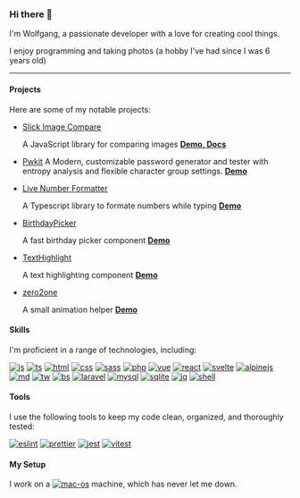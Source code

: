### Hi there 🤙
I'm Wolfgang, a passionate developer with a love for creating cool things.

I enjoy programming and taking photos (a hobby I've had since I was 6 years old)

---

#### Projects
Here are some of my notable projects:
* [Slick Image Compare](https://github.com/lemon3/slick-image-compare)

  A JavaScript library for comparing images **[Demo, Docs](https://slick-image-compare-docs.onrender.com/)**

* [Pwkit](https://github.com/lemon3/pwkit)
A Modern, customizable password generator and tester with entropy analysis and flexible character group settings. **[Demo](https://lemon3.github.io/pwkit/)**

* [Live Number Formatter](https://github.com/lemon3/live-number-formatter)

  A Typescript library to formate numbers while typing **[Demo](https://lemon3.github.io/live-number-formatter/)**
  
* [BirthdayPicker](https://github.com/lemon3/birthdaypicker)

  A fast birthday picker component **[Demo](https://lemon3.github.io/birthdaypicker/)**
 
* [TextHighlight](https://github.com/lemon3/texthighlight)
  
  A text highlighting component **[Demo](https://lemon3.github.io/texthighlight/)**
  
* [zero2one](https://github.com/lemon3/zero2one)

  A small animation helper **[Demo](https://lemon3.github.io/zero2one/)**

#### Skills
I'm proficient in a range of technologies, including:

[![js][js-shield]](#) [![ts][ts-shield]](#) [![html][html-shield]](#) [![css][css-shield]](#) [![sass][sass-shield]](#) [![php][php-shield]](#) [![vue][vue-shield]](#) [![react][react-shield]](#) [![svelte][svelte-shield]](#) [![alpinejs][alpinejs-shield]](#) [![md][md-shield]](#) [![tw][tw-shield]](#) [![bs][bs-shield]](#) [![laravel][laravel-shield]](#) [![mysql][mysql-shield]](#) [![sqlite][sqlite-shield]](#) [![jq][jq-shield]](#) [![shell][shell-shield]](#)

#### Tools
I use the following tools to keep my code clean, organized, and thoroughly tested:

[![eslint][linter-eslint]](#) [![prettier][linter-prettier]](#) [![jest][jest-shield]](#) [![vitest][vitest-shield]](#)


#### My Setup
I work on a [![mac-os][mac-os]](#) machine, which has never let me down.

<!-- MARKDOWN LINKS & IMAGES -->
[html-shield]: https://img.shields.io/badge/HTML5-e34d28?style=for-the-badge&logo=html5&logoColor=white

[alpinejs-shield]: https://img.shields.io/badge/alpinejs-77c1d2?&style=for-the-badge&logo=alpinejs&logoColor=white

[css-shield]: https://img.shields.io/badge/CSS3-0075c0?&style=for-the-badge&logo=css3&logoColor=white

[js-shield]: https://img.shields.io/badge/JavaScript-fbde34?style=for-the-badge&logo=javascript&logoColor=black

[ts-shield]: https://img.shields.io/badge/TyeScript-3078c6?style=for-the-badge&logo=typescript&logoColor=white

[sass-shield]: https://img.shields.io/badge/Sass-CC6699?style=for-the-badge&logo=sass&logoColor=white

[php-shield]: https://img.shields.io/badge/PHP-777BB4?style=for-the-badge&logo=php&logoColor=white

[md-shield]: https://img.shields.io/badge/Markdown-000000?style=for-the-badge&logo=markdown&logoColor=white

[vue-shield]: https://img.shields.io/badge/Vue.js-35495E?style=for-the-badge&logo=vue.js&logoColor=4FC08D

[react-shield]: https://img.shields.io/badge/React-20232A?style=for-the-badge&logo=react&logoColor=61DAFB

[svelte-shield]: https://img.shields.io/badge/Svelte-4A4A55?style=for-the-badge&logo=svelte&logoColor=FF3E00

[shell-shield]: https://img.shields.io/badge/Shell_Script-121011?style=for-the-badge&logo=gnu-bash&logoColor=white

[tw-shield]: https://img.shields.io/badge/Tailwind_CSS-38B2AC?style=for-the-badge&logo=tailwind-css&logoColor=white

[bs-shield]: https://img.shields.io/badge/Bootstrap-563D7C?style=for-the-badge&logo=bootstrap&logoColor=white

[laravel-shield]: https://img.shields.io/badge/Laravel-FF2D20?style=for-the-badge&logo=laravel&logoColor=white

[mysql-shield]: https://img.shields.io/badge/MySQL-00000F?style=for-the-badge&logo=mysql&logoColor=white

[sqlite-shield]: https://img.shields.io/badge/SQLite-07405E?style=for-the-badge&logo=sqlite&logoColor=white

[jq-shield]: https://img.shields.io/badge/jQuery-0769AD?style=for-the-badge&logo=jquery&logoColor=white

<!-- linters -->
[linter-eslint]: https://img.shields.io/badge/eslint-3A33D1?style=for-the-badge&logo=eslint&logoColor=white
[linter-prettier]: https://img.shields.io/badge/prettier-1A2C34?style=for-the-badge&logo=prettier&logoColor=F7BA3E

<!-- testing -->
[jest-shield]: https://img.shields.io/badge/Jest-C21325?style=for-the-badge&logo=jest&logoColor=white
[vitest-shield]: https://img.shields.io/badge/Vitest-646CFF?style=for-the-badge&logo=vitest&logoColor=white


<!-- other -->
[mac-os]: https://img.shields.io/badge/mac_os-000000?style=for-the-badge&logo=apple&logoColor=white
